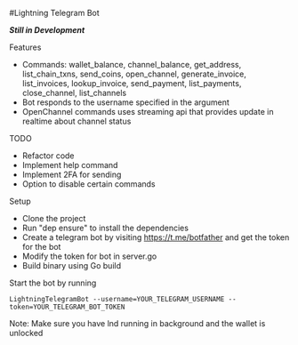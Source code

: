 #Lightning Telegram Bot

***Still in Development***

Features
* Commands: wallet_balance, channel_balance, get_address, list_chain_txns, send_coins, open_channel, generate_invoice, list_invoices, lookup_invoice, send_payment, list_payments, close_channel, list_channels
* Bot responds to the username specified in the argument
* OpenChannel commands uses streaming api that provides update in realtime about channel status

TODO
* Refactor code
* Implement help command
* Implement 2FA for sending
* Option to disable certain commands


Setup
* Clone the project
* Run "dep ensure" to install the dependencies
* Create a telegram bot by visiting https://t.me/botfather and get the token for the bot
* Modify the token for bot in server.go
* Build binary using Go build
    
Start the bot by running

`LightningTelegramBot --username=YOUR_TELEGRAM_USERNAME --token=YOUR_TELEGRAM_BOT_TOKEN`

Note: Make sure you have lnd running in background and the wallet is unlocked